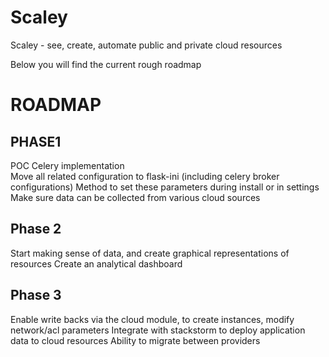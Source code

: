 # Scaley
Scaley - see, create, automate  public and private cloud resources 

Below you will find the current rough roadmap

# ROADMAP
## PHASE1 
POC Celery implementation  
Move all related configuration to flask-ini (including celery broker configurations) 
Method to set these parameters during install or in settings 
Make sure  data can be collected from various cloud sources 
## Phase 2 
Start making sense of data, and create graphical representations of resources 
Create an analytical dashboard
## Phase 3 
Enable write backs via the cloud module,  to create instances, modify network/acl parameters
Integrate with stackstorm to deploy application data to cloud resources 
Ability to migrate between providers


